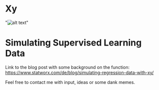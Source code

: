# Xy

"![alt text](tofill "Logo Title Text 1")"


Simulating Supervised Learning Data
===================================

Link to the blog post with some background on the function:
<https://www.statworx.com/de/blog/simulating-regression-data-with-xy/>

Feel free to contact me with input, ideas or some dank memes.